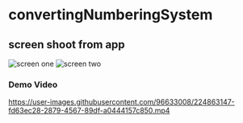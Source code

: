 # convertingNumberingSystem
## screen shoot from app
![screen one](https://user-images.githubusercontent.com/96633008/224863020-7f11ebce-8335-4b17-ac2a-95591f340312.png)
![screen two](https://user-images.githubusercontent.com/96633008/224863033-25a7a0c1-aeb7-43ad-b04e-e5f5d4db97fe.png)
### Demo Video
https://user-images.githubusercontent.com/96633008/224863147-fd63ec28-2879-4567-89df-a0444157c850.mp4

